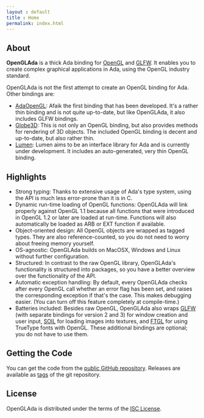 ```yaml
---
layout : default
title : Home
permalink: index.html
---
```


## About

**OpenGLAda** is a thick Ada binding for [OpenGL][5] and [GLFW][4]. It enables
you to create complex graphical applications in Ada, using the OpenGL industry
standard.

OpenGLAda is not the first attempt to create an OpenGL binding for Ada. Other
bindings are:

 * [AdaOpenGL](http://adaopengl.sourceforge.net/): Afaik the first binding that
   has been developed. It's a rather thin binding and is not quite up-to-date,
   but like OpenGLAda, it also includes GLFW bindings.
 * [Globe3D](http://globe3d.sourceforge.net/): This is not only an OpenGL
   binding, but also provides methods for rendering of 3D objects. The included
   OpenGL binding is decent and up-to-date, but also rather thin.
 * [Lumen](http://www.niestu.com/software/lumen/): Lumen aims to be an interface
   library for Ada and is currently under development. It includes an
   auto-generated, very thin OpenGL binding.

## Highlights

 * Strong typing: Thanks to extensive usage of Ada's type system, using the API
   is much less error-prone than it is in C.
 * Dynamic run-time loading of OpenGL functions: OpenGLAda will link properly
   against OpenGL 1.1 because all functions that were introduced in OpenGL 1.2
   or later are loaded at run-time. Functions will also automatically be loaded
   as ARB or EXT function if available.
 * Object-oriented design: All OpenGL objects are wrapped as tagged types. They
   are also reference-counted, so you do not need to worry about freeing memory
   yourself.
 * OS-agnostic: OpenGLAda builds on MacOSX, Windows and Linux without further
   configuration.
 * Structured: In contrast to the raw OpenGL library, OpenGLAda's functionality
   is structured into packages, so you have a better overview over the
   functionality of the API.
 * Automatic exception handling: By default, every OpenGLAda checks after every
   OpenGL call whether an error flag has been set, and raises the corresponding
   exception if that's the case. This makes debugging easier. (You can turn off
   this feature completely at compile-time.)
 * Batteries included: Besides raw OpenGL, OpenGLAda also wraps [GLFW][4]
   (with separate bindings for version 2 and 3) for window creation and user
   input, [SOIL][6] for loading images into textures, and [FTGL][7] for using
   TrueType fonts with OpenGL. These additional bindings are optional; you do
   not have to use them.

## Getting the Code

You can get the code from the [public GitHub repository][1]. Releases are
available as [tags][2] of the git repository.

## License

OpenGLAda is distributed under the terms of the [ISC License][3].

 [1]: https://github.com/flyx/OpenGLAda
 [2]: https://github.com/flyx/OpenGLAda/tags
 [3]: http://www.opensource.org/licenses/ISC
 [4]: http://www.glfw.org
 [5]: http://www.opengl.org/
 [6]: http://www.lonesock.net/soil.html
 [7]: http://ftgl.sourceforge.net/docs/html/